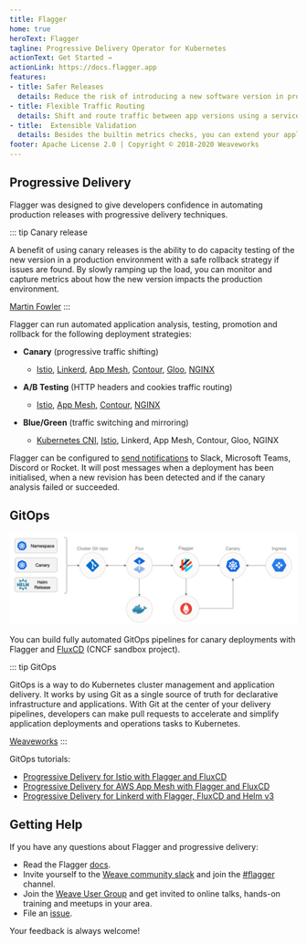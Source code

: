 ```yaml
---
title: Flagger
home: true
heroText: Flagger
tagline: Progressive Delivery Operator for Kubernetes
actionText: Get Started →
actionLink: https://docs.flagger.app
features:
- title: Safer Releases
  details: Reduce the risk of introducing a new software version in production by gradually shifting traffic to the new version while measuring metrics like HTTP/gRPC request success rate and latency.
- title: Flexible Traffic Routing
  details: Shift and route traffic between app versions using a service mesh like Istio, Linkerd or AWS App Mesh. Or if a service mesh does not meet your needs, use an Ingress controller like Contour, Gloo or NGINX.
- title:  Extensible Validation
  details: Besides the builtin metrics checks, you can extend your application analysis with custom Prometheus, Datadog, CloudWatch metrics and webooks for running acceptance tests, load tests, or any other custom validation. 
footer: Apache License 2.0 | Copyright © 2018-2020 Weaveworks
---
```


## Progressive Delivery

Flagger was designed to give developers confidence in automating production releases with progressive delivery techniques. 

::: tip Canary release

A benefit of using canary releases is the ability to do capacity testing of the new version in a production environment
with a safe rollback strategy if issues are found. By slowly ramping up the load, you can monitor and capture metrics
about how the new version impacts the production environment.

[Martin Fowler](https://martinfowler.com/bliki/CanaryRelease.html)
:::

Flagger can run automated application analysis, testing, promotion and rollback for the following deployment strategies:
* **Canary** (progressive traffic shifting)
    * [Istio](https://docs.flagger.app/tutorials/istio-progressive-delivery),
      [Linkerd](https://docs.flagger.app/tutorials/linkerd-progressive-delivery),
      [App Mesh](https://docs.flagger.app/tutorials/appmesh-progressive-delivery),
      [Contour](https://docs.flagger.app/tutorials/contour-progressive-delivery),
      [Gloo](https://docs.flagger.app/tutorials/gloo-progressive-delivery),
      [NGINX](https://docs.flagger.app/tutorials/nginx-progressive-delivery)

* **A/B Testing** (HTTP headers and cookies traffic routing)
    * [Istio](https://docs.flagger.app/tutorials/istio-ab-testing),
      [App Mesh](hhttps://docs.flagger.app/tutorials/appmesh-progressive-delivery#a-b-testing),
      [Contour](https://docs.flagger.app/tutorials/contour-progressive-delivery#a-b-testing),
      [NGINX](https://docs.flagger.app/tutorials/nginx-progressive-delivery#a-b-testing)
* **Blue/Green** (traffic switching and mirroring)
    * [Kubernetes CNI](https://docs.flagger.app/tutorials/kubernetes-blue-green),
      [Istio](https://docs.flagger.app/tutorials/istio-progressive-delivery#traffic-mirroring),
      Linkerd, App Mesh, Contour, Gloo, NGINX 

Flagger can be configured to [send notifications](https://docs.flagger.app/usage/alerting) to
Slack, Microsoft Teams, Discord or Rocket.
It will post messages when a deployment has been initialised,
when a new revision has been detected and if the canary analysis failed or succeeded.

## GitOps

![GtiOps with Flagger and FluxCD](/flagger-gitops.png)

You can build fully automated GitOps pipelines for canary deployments with Flagger and
[FluxCD](https://github.com/fluxcd/flux) (CNCF sandbox project).

::: tip GitOps

GitOps is a way to do Kubernetes cluster management and application delivery.
It works by using Git as a single source of truth for declarative infrastructure and applications.
With Git at the center of your delivery pipelines, developers can make pull requests
to accelerate and simplify application deployments and operations tasks to Kubernetes.

[Weaveworks](https://www.weave.works/technologies/gitops/)
:::

GitOps tutorials:
* [Progressive Delivery for Istio with Flagger and FluxCD](https://github.com/stefanprodan/gitops-istio)
* [Progressive Delivery for AWS App Mesh with Flagger and FluxCD](https://eks.hands-on.flagger.dev)
* [Progressive Delivery for Linkerd with Flagger, FluxCD and Helm v3](https://helm.workshop.flagger.dev)

## Getting Help

If you have any questions about Flagger and progressive delivery:

* Read the Flagger [docs](https://docs.flagger.app).
* Invite yourself to the [Weave community slack](https://slack.weave.works/)
  and join the [#flagger](https://weave-community.slack.com/messages/flagger/) channel.
* Join the [Weave User Group](https://www.meetup.com/pro/Weave/) and get invited to online talks,
  hands-on training and meetups in your area.
* File an [issue](https://github.com/weaveworks/flagger/issues/new).

Your feedback is always welcome!
